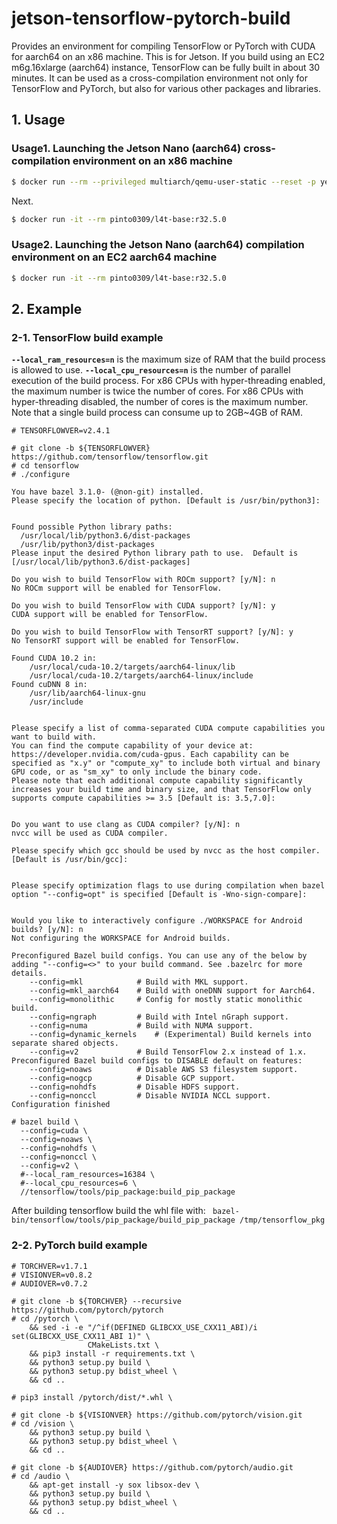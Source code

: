 # jetson-tensorflow-pytorch-build
Provides an environment for compiling TensorFlow or PyTorch with CUDA for aarch64 on an x86 machine. This is for Jetson. If you build using an EC2 m6g.16xlarge (aarch64) instance, TensorFlow can be fully built in about 30 minutes. It can be used as a cross-compilation environment not only for TensorFlow and PyTorch, but also for various other packages and libraries.

## 1. Usage
### Usage1. Launching the Jetson Nano (aarch64) cross-compilation environment on an x86 machine
```bash
$ docker run --rm --privileged multiarch/qemu-user-static --reset -p yes
```
Next.
```bash
$ docker run -it --rm pinto0309/l4t-base:r32.5.0
```

### Usage2. Launching the Jetson Nano (aarch64) compilation environment on an EC2 aarch64 machine
```bash
$ docker run -it --rm pinto0309/l4t-base:r32.5.0
```

## 2. Example
### 2-1. TensorFlow build example
**`--local_ram_resources=n`** is the maximum size of RAM that the build process is allowed to use. **`--local_cpu_resources=n`** is the number of parallel execution of the build process. For x86 CPUs with hyper-threading enabled, the maximum number is twice the number of cores. For x86 CPUs with hyper-threading disabled, the number of cores is the maximum number. Note that a single build process can consume up to 2GB~4GB of RAM.
```
# TENSORFLOWVER=v2.4.1

# git clone -b ${TENSORFLOWVER} https://github.com/tensorflow/tensorflow.git
# cd tensorflow
# ./configure

You have bazel 3.1.0- (@non-git) installed.
Please specify the location of python. [Default is /usr/bin/python3]: 


Found possible Python library paths:
  /usr/local/lib/python3.6/dist-packages
  /usr/lib/python3/dist-packages
Please input the desired Python library path to use.  Default is [/usr/local/lib/python3.6/dist-packages]

Do you wish to build TensorFlow with ROCm support? [y/N]: n
No ROCm support will be enabled for TensorFlow.

Do you wish to build TensorFlow with CUDA support? [y/N]: y
CUDA support will be enabled for TensorFlow.

Do you wish to build TensorFlow with TensorRT support? [y/N]: y
No TensorRT support will be enabled for TensorFlow.

Found CUDA 10.2 in:
    /usr/local/cuda-10.2/targets/aarch64-linux/lib
    /usr/local/cuda-10.2/targets/aarch64-linux/include
Found cuDNN 8 in:
    /usr/lib/aarch64-linux-gnu
    /usr/include


Please specify a list of comma-separated CUDA compute capabilities you want to build with.
You can find the compute capability of your device at: https://developer.nvidia.com/cuda-gpus. Each capability can be specified as "x.y" or "compute_xy" to include both virtual and binary GPU code, or as "sm_xy" to only include the binary code.
Please note that each additional compute capability significantly increases your build time and binary size, and that TensorFlow only supports compute capabilities >= 3.5 [Default is: 3.5,7.0]: 


Do you want to use clang as CUDA compiler? [y/N]: n
nvcc will be used as CUDA compiler.

Please specify which gcc should be used by nvcc as the host compiler. [Default is /usr/bin/gcc]: 


Please specify optimization flags to use during compilation when bazel option "--config=opt" is specified [Default is -Wno-sign-compare]: 


Would you like to interactively configure ./WORKSPACE for Android builds? [y/N]: n
Not configuring the WORKSPACE for Android builds.

Preconfigured Bazel build configs. You can use any of the below by adding "--config=<>" to your build command. See .bazelrc for more details.
	--config=mkl         	# Build with MKL support.
	--config=mkl_aarch64 	# Build with oneDNN support for Aarch64.
	--config=monolithic  	# Config for mostly static monolithic build.
	--config=ngraph      	# Build with Intel nGraph support.
	--config=numa        	# Build with NUMA support.
	--config=dynamic_kernels	# (Experimental) Build kernels into separate shared objects.
	--config=v2          	# Build TensorFlow 2.x instead of 1.x.
Preconfigured Bazel build configs to DISABLE default on features:
	--config=noaws       	# Disable AWS S3 filesystem support.
	--config=nogcp       	# Disable GCP support.
	--config=nohdfs      	# Disable HDFS support.
	--config=nonccl      	# Disable NVIDIA NCCL support.
Configuration finished

# bazel build \
  --config=cuda \
  --config=noaws \
  --config=nohdfs \
  --config=nonccl \
  --config=v2 \
  #--local_ram_resources=16384 \
  #--local_cpu_resources=6 \
  //tensorflow/tools/pip_package:build_pip_package
```
After building tensorflow build the whl file with:
`` bazel-bin/tensorflow/tools/pip_package/build_pip_package /tmp/tensorflow_pkg``

### 2-2. PyTorch build example
```
# TORCHVER=v1.7.1
# VISIONVER=v0.8.2
# AUDIOVER=v0.7.2

# git clone -b ${TORCHVER} --recursive https://github.com/pytorch/pytorch
# cd /pytorch \
    && sed -i -e "/^if(DEFINED GLIBCXX_USE_CXX11_ABI)/i set(GLIBCXX_USE_CXX11_ABI 1)" \
                 CMakeLists.txt \
    && pip3 install -r requirements.txt \
    && python3 setup.py build \
    && python3 setup.py bdist_wheel \
    && cd ..

# pip3 install /pytorch/dist/*.whl \

# git clone -b ${VISIONVER} https://github.com/pytorch/vision.git
# cd /vision \
    && python3 setup.py build \
    && python3 setup.py bdist_wheel \
    && cd ..

# git clone -b ${AUDIOVER} https://github.com/pytorch/audio.git
# cd /audio \
    && apt-get install -y sox libsox-dev \
    && python3 setup.py build \
    && python3 setup.py bdist_wheel \
    && cd ..
```
